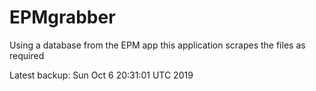 # EPMgrabber
Using a database from the EPM app this application scrapes the files as required


Latest backup: Sun Oct 6 20:31:01 UTC 2019

